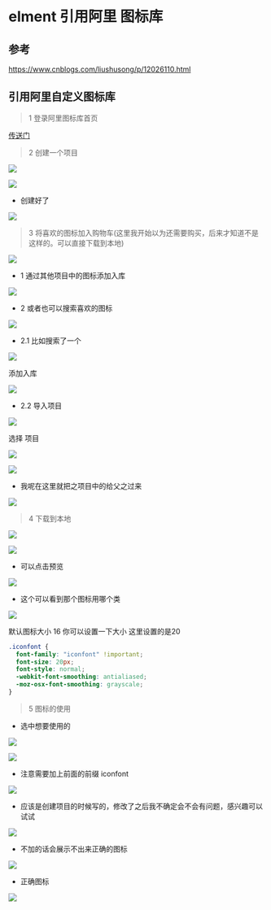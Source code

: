 # elment 引用阿里 图标库

## 参考

https://www.cnblogs.com/liushusong/p/12026110.html

##  引用阿里自定义图标库

> 1 登录阿里图标库首页

[传送门](https://www.iconfont.cn/)


> 2 创建一个项目


![](assets/001/02/04/01-1598493688208.png)


![](assets/001/02/04/01-1598493766725.png)

* 创建好了

![](assets/001/02/04/01-1598493788215.png)

> 3 将喜欢的图标加入购物车(这里我开始以为还需要购买，后来才知道不是这样的。可以直接下载到本地)

![](assets/001/02/04/01-1598493533822.png)

* 1 通过其他项目中的图标添加入库


![](assets/001/02/04/01-1598493909445.png)


* 2 或者也可以搜索喜欢的图标

![](assets/001/02/04/01-1598493958224.png)


* 2.1 比如搜索了一个

![](assets/001/02/04/01-1598494027732.png)



添加入库

![](assets/001/02/04/01-1598494082078.png)

* 2.2 导入项目

![](assets/001/02/04/01-1598494133501.png)


选择 项目

![](assets/001/02/04/01-1598494167500.png)

![](assets/001/02/04/01-1598494191329.png)

* 我呢在这里就把之项目中的给父之过来

![](assets/001/02/04/01-1598494280036.png)

> 4 下载到本地

![](assets/001/02/04/01-1598494353329.png)


![](assets/001/02/04/01-1598494453097.png)

* 可以点击预览

![](assets/001/02/04/01-1598494473258.png)

* 这个可以看到那个图标用哪个类

![](assets/001/02/04/01-1598494499683.png)

默认图标大小 16 你可以设置一下大小 这里设置的是20

```css
.iconfont {
  font-family: "iconfont" !important;
  font-size: 20px;
  font-style: normal;
  -webkit-font-smoothing: antialiased;
  -moz-osx-font-smoothing: grayscale;
}
```
> 5 图标的使用

* 选中想要使用的

![](assets/001/02/04/01-1598495050223.png)

![](assets/001/02/04/01-1598495113525.png)

* 注意需要加上前面的前缀  iconfont

![](assets/001/02/04/01-1598495166426.png)


* 应该是创建项目的时候写的，修改了之后我不确定会不会有问题，感兴趣可以试试

![](assets/001/02/04/01-1598495373175.png)


* 不加的话会展示不出来正确的图标

![](assets/001/02/04/01-1598495160320.png)

* 正确图标

![](assets/001/02/04/01-1598495275713.png)